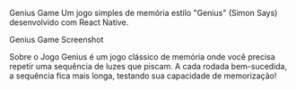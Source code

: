 Genius Game
Um jogo simples de memória estilo "Genius" (Simon Says) desenvolvido com React Native.

Genius Game Screenshot

Sobre o Jogo
Genius é um jogo clássico de memória onde você precisa repetir uma sequência de luzes que piscam. 
A cada rodada bem-sucedida, a sequência fica mais longa, testando sua capacidade de memorização!
